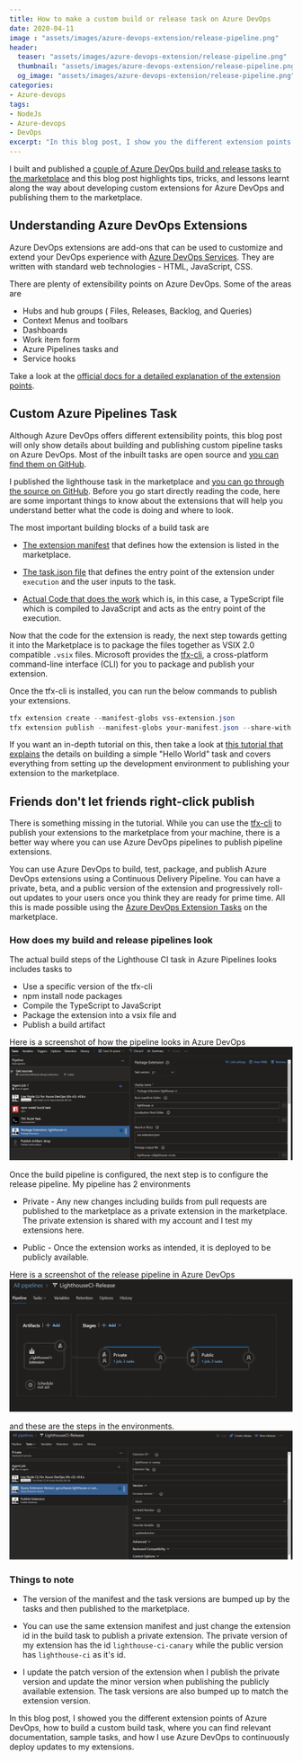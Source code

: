 ```yaml
---
title: How to make a custom build or release task on Azure DevOps
date: 2020-04-11
image : "assets/images/azure-devops-extension/release-pipeline.png"
header:
  teaser: "assets/images/azure-devops-extension/release-pipeline.png"
  thumbnail: "assets/images/azure-devops-extension/release-pipeline.png"
  og_image: "assets/images/azure-devops-extension/release-pipeline.png"
categories:
- Azure-devops
tags:
- NodeJs
- Azure-devops
- DevOps
excerpt: "In this blog post, I show you the different extension points of Azure DevOps, how to build a custom build task and how I use Azure DevOps to continuously deploy updates to your extensions."
---
```


I built and published a [couple of Azure DevOps build and release tasks to the marketplace](https://marketplace.visualstudio.com/publishers/gurucharan) and this blog post highlights tips, tricks, and lessons learnt along the way about developing custom extensions for Azure DevOps and publishing them to the marketplace.

## Understanding Azure DevOps Extensions

Azure DevOps extensions are add-ons that can be used to customize and extend your DevOps experience with [Azure DevOps Services](https://azure.microsoft.com/en-in/services/devops/). They are written with standard web technologies - HTML, JavaScript, CSS.

There are plenty of extensibility points on Azure DevOps. Some of the areas are

- Hubs and hub groups ( Files, Releases, Backlog, and Queries)
- Context Menus and toolbars
- Dashboards
- Work item form
- Azure Pipelines tasks and
- Service hooks

Take a look at the [official docs for a detailed explanation of the extension points](https://docs.microsoft.com/en-us/azure/devops/extend/reference/targets/overview?view=azure-devops).

## Custom Azure Pipelines Task

Although Azure DevOps offers different extensibility points, this blog post will only show details about building and publishing custom pipeline tasks on Azure DevOps. Most of the inbuilt tasks are open source and [you can find them on GitHub](https://github.com/microsoft/azure-pipelines-tasks).

I published the lighthouse task in the marketplace and [you can go through the source on GitHub](https://github.com/GuruCharan94/azure-devops-extensions/tree/master/lighthouse-ci). Before you go start directly reading the code, here are some important things to know about the extensions that will help you understand better what the code is doing and where to look.

The most important building blocks of a build task are

- [The extension manifest](https://github.com/GuruCharan94/azure-devops-extensions/blob/master/lighthouse-ci/vss-extension.json) that defines how the extension is listed in the marketplace.
  
- [The task.json file](https://github.com/GuruCharan94/azure-devops-extensions/blob/master/lighthouse-ci/lighthouse-ci-build-task/task.json) that defines the entry point of the extension under `execution` and the user inputs to the task.

- [Actual Code that does the work](https://github.com/GuruCharan94/azure-devops-extensions/blob/master/lighthouse-ci/lighthouse-ci-build-task/src/lighthouse-ci.ts) which is, in this case, a TypeScript file which is compiled to JavaScript and acts as the entry point of the execution.

Now that the code for the extension is ready, the next step towards getting it into the Marketplace is to package the files together as VSIX 2.0 compatible `.vsix` files. Microsoft provides the [tfx-cli](https://github.com/microsoft/tfs-cli), a cross-platform command-line interface (CLI) for you to package and publish your extension.

Once the tfx-cli is installed, you can run the below commands to publish your extensions.

```powershell
tfx extension create --manifest-globs vss-extension.json
tfx extension publish --manifest-globs your-manifest.json --share-with yourOrganization
```

If you want an in-depth tutorial on this, then take a look at [this tutorial that explains](https://docs.microsoft.com/en-us/azure/devops/extend/develop/add-build-task?view=azure-devops) the details on building a simple "Hello World" task and covers everything from setting up the development environment to publishing your extension to the marketplace.

## Friends don't let friends right-click publish

There is something missing in the tutorial. While you can use the [tfx-cli](https://github.com/microsoft/tfs-cli) to publish your extensions to the marketplace from your machine, there is a better way where you can use Azure DevOps pipelines to publish pipeline extensions.

You can use Azure DevOps to build, test, package, and publish Azure DevOps extensions using a Continuous Delivery Pipeline. You can have a private, beta, and a public version of the extension and progressively roll-out updates to your users once you think they are ready for prime time. All this is made possible using the [Azure DevOps Extension Tasks](https://marketplace.visualstudio.com/items?itemName=ms-devlabs.vsts-developer-tools-build-tasks) on the marketplace.

### How does my build and release pipelines look

The actual build steps of the Lighthouse CI task in Azure Pipelines looks includes tasks to

- Use a specific version of the tfx-cli
- npm install node packages
- Compile the TypeScript to JavaScript
- Package the extension into a vsix file and
- Publish a build artifact

Here is a screenshot of how the pipeline looks in Azure DevOps ![Screenshot of Build Pipeline](/assets/images/azure-devops-extension/extension-build.png)

Once the build pipeline is configured, the next step is to configure the release pipeline. My pipeline has 2 environments

- Private - Any new changes including builds from pull requests are published to the marketplace as a private extension in the marketplace. The private extension is shared with my account and I test my extensions here.

- Public - Once the extension works as intended, it is deployed to be publicly available.

Here is a screenshot of the release pipeline in Azure DevOps
![Release Pipeline](/assets/images/azure-devops-extension/release-envs.png)

and these are the steps in the environments.
![Release Pipeline](/assets/images/azure-devops-extension/release-pipeline.png)

### Things to note

- The version of the manifest and the task versions are bumped up by the tasks and then published to the marketplace.

- You can use the same extension manifest and just change the extension id in the build task to publish a private extension. The private version of my extension has the id `lighthouse-ci-canary` while the public version has `lighthouse-ci` as it's id.

- I update the patch version of the extension when I publish the private version and update the minor version when publishing the publicly available extension. The task versions are also bumped up to match the extension version.

In this blog post, I showed you the different extension points of Azure DevOps, how to build a custom build task, where you can find relevant documentation, sample tasks, and how I use Azure DevOps to continuously deploy updates to my extensions.
